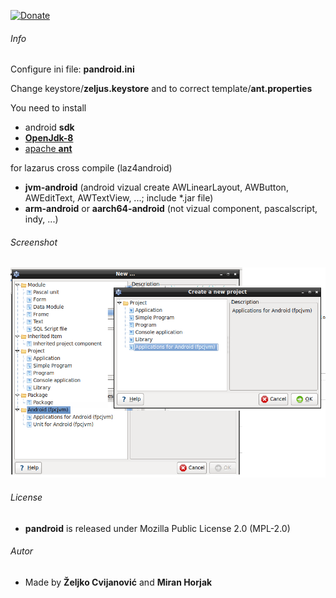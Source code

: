 
[![Donate](https://img.shields.io/badge/Donate-PayPal-green.svg)](https://paypal.me/zeljus?locale.x=en_US)

###### Info
Configure ini file: __pandroid.ini__

Change keystore/__zeljus.keystore__ and to correct template/__ant.properties__


You need to install
- android __sdk__ 
- [__OpenJdk-8__](https://developers.redhat.com/products/openjdk/download)
- [apache __ant__](http://archive.apache.org/dist/ant/binaries/)

for lazarus cross compile (laz4android)
- __jvm-android__  (android vizual create AWLinearLayout, AWButton, AWEditText, AWTextView, ...; include *.jar file)     
- __arm-android__ or __aarch64-android__ (not vizual component, pascalscript, indy, ...) 



###### Screenshot
![GitHub Logo](/images/pandroid.png) 

###### License
- __pandroid__  is released under Mozilla Public License 2.0 (MPL-2.0)

###### Autor
- Made by  __Željko Cvijanović__  and  __Miran Horjak__ 

